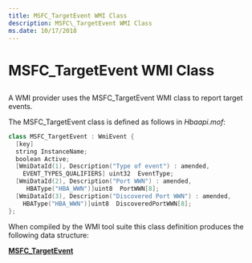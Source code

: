 ```yaml
---
title: MSFC_TargetEvent WMI Class
description: MSFC\_TargetEvent WMI Class
ms.date: 10/17/2018
---
```


# MSFC\_TargetEvent WMI Class


## <span id="ddk_msfc_targetevent_wmi_class_kr"></span><span id="DDK_MSFC_TARGETEVENT_WMI_CLASS_KR"></span>


A WMI provider uses the MSFC\_TargetEvent WMI class to report target events.

The MSFC\_TargetEvent class is defined as follows in *Hbaapi.mof*:

```cpp
class MSFC_TargetEvent : WmiEvent {
  [key] 
  string InstanceName;
  boolean Active;
  [WmiDataId(1), Description("Type of event") : amended,
    EVENT_TYPES_QUALIFIERS] uint32  EventType;
  [WmiDataId(2), Description("Port WWN") : amended,
     HBAType("HBA_WWN")]uint8  PortWWN[8];
  [WmiDataId(3), Description("Discovered Port WWN") : amended,
    HBAType("HBA_WWN")]uint8  DiscoveredPortWWN[8];
};
```

When compiled by the WMI tool suite this class definition produces the following data structure:

[**MSFC\_TargetEvent**](/windows-hardware/drivers/ddi/hbapiwmi/ns-hbapiwmi-_msfc_targetevent)

 

